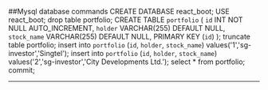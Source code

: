 ##Mysql database commands
CREATE DATABASE react_boot;
USE react_boot;
drop table portfolio;
CREATE TABLE `portfolio` (
    `id` INT NOT NULL AUTO_INCREMENT,
    `holder` VARCHAR(255) DEFAULT NULL,
    `stock_name` VARCHAR(255) DEFAULT NULL,
    PRIMARY KEY (`id`)
);
truncate table portfolio;
insert into `portfolio` (`id`, `holder`, `stock_name`) values('1','sg-investor','Singtel');
insert into `portfolio` (`id`, `holder`, `stock_name`) values('2','sg-investor','City Developments Ltd.');
select * from portfolio;
commit;

-----